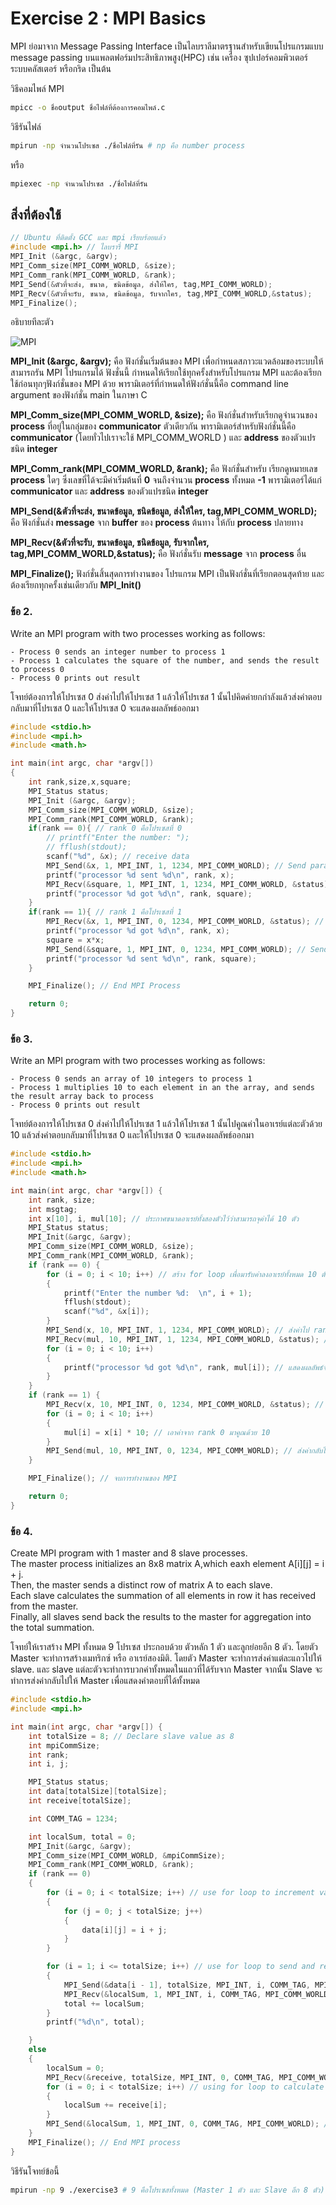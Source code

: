 # Exercise 2 : MPI Basics

MPI ย่อมาจาก Message Passing Interface เป็นไลบราลีมาตรฐานสำหรับเขียนโปรแกรมแบบ message passing บนแพลตฟอร์มประสิทธิภาพสูง(HPC) เช่น เครื่อง ซุปเปอร์คอมพิวเตอร์  ระบบคลัสเตอร์ หรือกริด เป็นต้น

วิธีคอมไพล์ MPI

```bash
mpicc -o ชื่อoutput ชื่อไฟล์ที่ต้องการคอมไพล์.c
```

วิธีรันไฟล์
```bash
mpirun -np จำนวนโปรเซส ./ชื่อไฟล์ที่รัน # np คือ number process
```
หรือ
```bash
mpiexec -np จำนวนโปรเซส ./ชื่อไฟล์ที่รัน
```



## สิ่งที่ต้องใช้ 
```C
// Ubuntu ที่ติดตั้ง GCC และ mpi เรียบร้อยแล้ว
#include <mpi.h> // ไลบรารี่ MPI
MPI_Init (&argc, &argv);
MPI_Comm_size(MPI_COMM_WORLD, &size);
MPI_Comm_rank(MPI_COMM_WORLD, &rank);
MPI_Send(&ตัวที่จะส่ง, ขนาด, ชนิดข้อมูล, ส่งให้ใคร, tag,MPI_COMM_WORLD); 
MPI_Recv(&ตัวที่จะรับ, ขนาด, ชนิดข้อมูล, รับจากใคร, tag,MPI_COMM_WORLD,&status);
MPI_Finalize();
```

อธิบายทีละตัว

![MPI](https://www.mcs.anl.gov/~itf/dbpp/text/img1021.gif)

**MPI_Init (&argc, &argv);** คือ ฟังก์ชั่นเริ่มต้นของ MPI  เพื่อกำหนดสภาวะแวดล้อมของระบบให้สามารถรัน MPI โปรแกรมได้ ฟังชั่นนี้ กำหนดให้เรียกใช้ทุกครั้งสำหรับโปรแกรม MPI และต้องเรียกใช้ก่อนทุกๆฟังก์ชั่นของ MPI ด้วย  พารามิเตอร์ที่กำหนดให้ฟังก์ชั่นนี้คือ command line argument ของฟังก์ชั่น main ในภาษา C 

**MPI_Comm_size(MPI_COMM_WORLD, &size);** คือ ฟังก์ชั่นสำหรับเรียกดูจำนวนของ **process** ที่อยู่ในกลุ่มของ **communicator** ตัวเดียวกัน พารามิเตอร์สำหรับฟังก์ชั่นนี้คือ **communicator** (โดยทั่วไปเราจะใช้ MPI_COMM_WORLD ) และ **address** ของตัวแปรชนิด **integer**

**MPI_Comm_rank(MPI_COMM_WORLD, &rank);** คือ ฟังก์ชั่นสำหรับ เรียกดูหมายเลข **process** ใดๆ  ซึ่งเลขที่ได้จะมีค่าเริ่มต้นที่ **0** จนถึงจำนวน **process** ทั้งหมด **-1**
พารามิเตอร์ได้แก่ **communicator** และ **address** ของตัวแปรชนิด **integer**

**MPI_Send(&ตัวที่จะส่ง, ขนาดข้อมูล, ชนิดข้อมูล, ส่งให้ใคร, tag,MPI_COMM_WORLD);** คือ ฟังก์ชั่นส่ง **message** จาก **buffer**  ของ **process** ต้นทาง ให้กับ **process** ปลายทาง 

**MPI_Recv(&ตัวที่จะรับ, ขนาดข้อมูล, ชนิดข้อมูล, รับจากใคร, tag,MPI_COMM_WORLD,&status);** คือ ฟังก์ชั่นรับ **message** จาก **process** อื่น

**MPI_Finalize();** ฟังก์ชั่นสิ้นสุดการทำงานของ โปรแกรม MPI เป็นฟังก์ชั่นที่เรียกตอนสุดท้าย และต้องเรียกทุกครั้งเช่นเดียวกับ **MPI_Init()**

### ข้อ 2.

Write an MPI program with two processes working as follows:

    - Process 0 sends an integer number to process 1
    - Process 1 calculates the square of the number, and sends the result to process 0
    - Process 0 prints out result

โจทย์ต้องการให้โปรเซส 0 ส่งค่าไปให้โปรเซส 1 แล้วให้โปรเซส 1 นั้นไปคิดค่ายกกำลังแล้วส่งคำตอบกลับมาที่โปรเซส 0 และให้โปรเซส 0 จะแสดงผลลัพธ์ออกมา

```C
#include <stdio.h>
#include <mpi.h>
#include <math.h>

int main(int argc, char *argv[])
{
    int rank,size,x,square;
    MPI_Status status;
    MPI_Init (&argc, &argv);
    MPI_Comm_size(MPI_COMM_WORLD, &size);
    MPI_Comm_rank(MPI_COMM_WORLD, &rank);
    if(rank == 0){ // rank 0 คือโปรเซสที่ 0
        // printf("Enter the number: ");
        // fflush(stdout);
        scanf("%d", &x); // receive data
        MPI_Send(&x, 1, MPI_INT, 1, 1234, MPI_COMM_WORLD); // Send parameter 
        printf("processor %d sent %d\n", rank, x);
        MPI_Recv(&square, 1, MPI_INT, 1, 1234, MPI_COMM_WORLD, &status); // Like math pow
        printf("processor %d got %d\n", rank, square);
    }
    if(rank == 1){ // rank 1 คือโปรเซสที่ 1
        MPI_Recv(&x, 1, MPI_INT, 0, 1234, MPI_COMM_WORLD, &status); // Receive parameter value
        printf("processor %d got %d\n", rank, x);
        square = x*x;
        MPI_Send(&square, 1, MPI_INT, 0, 1234, MPI_COMM_WORLD); // Send Parameter back
        printf("processor %d sent %d\n", rank, square);
    }

    MPI_Finalize(); // End MPI Process

    return 0;
}
```

### ข้อ 3.

Write an MPI program with two processes working as follows:<br>

    - Process 0 sends an array of 10 integers to process 1
    - Process 1 multiplies 10 to each element in an the array, and sends the result array back to process
    - Process 0 prints out result

โจทย์ต้องการให้โปรเซส 0 ส่งค่าไปให้โปรเซส 1 แล้วให้โปรเซส 1 นั้นไปคูณค่าในอาเรย์แต่ละตัวด้วย 10 แล้วส่งคำตอบกลับมาที่โปรเซส 0 และให้โปรเซส 0 จะแสดงผลลัพธ์ออกมา

```C
#include <stdio.h>
#include <mpi.h>
#include <math.h>

int main(int argc, char *argv[]) {
    int rank, size;
    int msgtag;
    int x[10], i, mul[10]; // ประกาศขนาดอาเรย์ทั้งสองตัวไว้ว่าสามารถจุค่าได้ 10 ตัว
    MPI_Status status;
    MPI_Init(&argc, &argv);
    MPI_Comm_size(MPI_COMM_WORLD, &size);
    MPI_Comm_rank(MPI_COMM_WORLD, &rank);
    if (rank == 0) {
        for (i = 0; i < 10; i++) // สร้าง for loop เพื่อมารับค่าลงอาเรย์ทั้งหมด 10 ตัว
        {
            printf("Enter the number %d:  \n", i + 1);
            fflush(stdout);
            scanf("%d", &x[i]);
        }
        MPI_Send(x, 10, MPI_INT, 1, 1234, MPI_COMM_WORLD); // ส่งค่าไป rank 1
        MPI_Recv(mul, 10, MPI_INT, 1, 1234, MPI_COMM_WORLD, &status); // รับค่าจาก rank 1
        for (i = 0; i < 10; i++)
        {
            printf("processor %d got %d\n", rank, mul[i]); // แสดงผลลัพธ์จากการส่งข้อมูลจาก rank 1 ไปยัง rank 0
        }
    }
    if (rank == 1) {
        MPI_Recv(x, 10, MPI_INT, 0, 1234, MPI_COMM_WORLD, &status); // รับค่าจาก rank 0
        for (i = 0; i < 10; i++) 
        {
            mul[i] = x[i] * 10; // เอาค่าจาก rank 0 มาคูณด้วย 10
        }
        MPI_Send(mul, 10, MPI_INT, 0, 1234, MPI_COMM_WORLD); // ส่งค่ากลับไปหา rank 0
    }

    MPI_Finalize(); // จบการทำงานของ MPI

    return 0;
}
```


### ข้อ 4.

Create MPI program with 1 master and 8 slave processes.<br>
The master process initializes an 8x8 matrix A,which eaxh element A[i][j] = i + j.<br> Then, the master sends a distinct row of matrix A to each slave.<br> Each slave calculates the summation of all elements in row it has received from the master.<br> Finally, all slaves send back the results to the master for aggregation into the total summation.<br>

โจทย์ให้เราสร้าง MPI ทั้งหมด 9 โปรเซส ประกอบด้วย ตัวหลัก 1 ตัว และลูกย่อยอีก 8 ตัว. โดยตัว Master จะทำการสร้างเมทริกซ์ หรือ อาเรย์สองมิติ. โดยตัว Master จะทำการส่งค่าแต่ละแถวไปให้ slave. และ slave แต่ละตัวจะทำการบวกค่าทั้งหมดในแถวที่ได้รับจาก Master จากนั้น Slave จะทำการส่งค่ากลับไปให้ Master เพื่อแสดงคำตอบที่ได้ทั้งหมด

```C
#include <stdio.h>
#include <mpi.h>

int main(int argc, char *argv[]) {
    int totalSize = 8; // Declare slave value as 8
    int mpiCommSize;
    int rank; 
    int i, j;

    MPI_Status status;
    int data[totalSize][totalSize];
    int receive[totalSize];

    int COMM_TAG = 1234;

    int localSum, total = 0;
    MPI_Init(&argc, &argv);
    MPI_Comm_size(MPI_COMM_WORLD, &mpiCommSize);
    MPI_Comm_rank(MPI_COMM_WORLD, &rank);
    if (rank == 0) 
    {
        for (i = 0; i < totalSize; i++) // use for loop to increment value from 0 to 8 (7 elements)
        {
            for (j = 0; j < totalSize; j++) 
            {
                data[i][j] = i + j;
            }
        }

        for (i = 1; i <= totalSize; i++) // use for loop to send and receive value to each slave
        {
            MPI_Send(&data[i - 1], totalSize, MPI_INT, i, COMM_TAG, MPI_COMM_WORLD);
            MPI_Recv(&localSum, 1, MPI_INT, i, COMM_TAG, MPI_COMM_WORLD, &status);
            total += localSum;
        }
        printf("%d\n", total);

    } 
    else 
    {
        localSum = 0;
        MPI_Recv(&receive, totalSize, MPI_INT, 0, COMM_TAG, MPI_COMM_WORLD, &status); // Receive value from each slave
        for (i = 0; i < totalSize; i++) // using for loop to calculate total value from each value
        {
            localSum += receive[i];
        }
        MPI_Send(&localSum, 1, MPI_INT, 0, COMM_TAG, MPI_COMM_WORLD); // send value to each slave
    }
    MPI_Finalize(); // End MPI process
}
```


วิธีรันโจทย์ข้อนี้

```bash
mpirun -np 9 ./exercise3 # 9 คือโปรเซสทั้งหมด (Master 1 ตัว และ Slave อีก 8 ตัว)
```